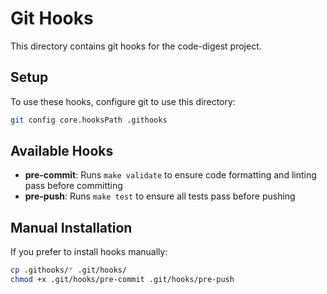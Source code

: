 # Git Hooks

This directory contains git hooks for the code-digest project.

## Setup

To use these hooks, configure git to use this directory:

```bash
git config core.hooksPath .githooks
```

## Available Hooks

- **pre-commit**: Runs `make validate` to ensure code formatting and linting pass before committing
- **pre-push**: Runs `make test` to ensure all tests pass before pushing

## Manual Installation

If you prefer to install hooks manually:

```bash
cp .githooks/* .git/hooks/
chmod +x .git/hooks/pre-commit .git/hooks/pre-push
```